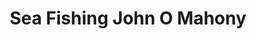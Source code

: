 ---
title: "Sea Fishing John O Mahony"
address: "White Lady Hotel, Kinsale, Co. Cork"
tel: "+353 (0)21 477 2737"
county: "Cork"
category: "Sea Angling"
type: "Content"
lat: "51.70139694213867"
lng: "-8.519824028015137"
---
